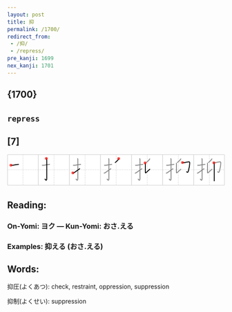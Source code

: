 ```yaml
---
layout: post
title: 抑
permalink: /1700/
redirect_from:
 - /抑/
 - /repress/
pre_kanji: 1699
nex_kanji: 1701
---
```


## {1700}

## `repress`

## [7]

<div class="stroke"><img src="../images/E68A91.png" /></div>

## Reading:

### On-Yomi: ヨク &mdash; Kun-Yomi: おさ.える

### Examples: 抑える (おさ.える)

## Words:

抑圧(よくあつ): check, restraint, oppression, suppression

抑制(よくせい): suppression
